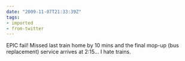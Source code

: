 ```yaml
---
date: "2009-11-07T21:33:39Z"
tags:
- imported
- from-twitter
---
```

EPIC fail! Missed last train home by 10 mins and the final mop-up \(bus replacement) service arrives at 2:15… I hate trains.
